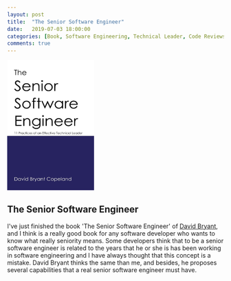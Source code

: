 ```yaml
---
layout: post
title:  "The Senior Software Engineer"
date:   2019-07-03 18:00:00
categories: [Book, Software Engineering, Technical Leader, Code Reviews, Technical Interview, Greenfield projects, Technical decisions]
comments: true
---
```


<img src="/img/senior-software-engineer.jpg" alt="Cover Page" width="40%">

## The Senior Software Engineer

I've just finished the book 'The Senior Software Engineer' of [David Bryant](https://twitter.com/davetron5000), and I think is a really good book for any software developer who wants to know what really seniority means. Some developers think that to be a senior software engineer is related to the years that he or she is has been working in software engineering and I have always thought that this concept is a mistake. David Bryant thinks the same than me, and besides, he proposes several capabilities that a real senior software engineer must have.



